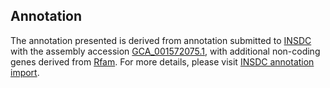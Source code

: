 

Annotation
----------

The annotation presented is derived from annotation submitted to
[INSDC](http://www.insdc.org) with the assembly accession
[GCA\_001572075.1](http://www.ebi.ac.uk/ena/data/view/GCA_001572075.1),
with additional non-coding genes derived from
[Rfam](http://rfam.xfam.org/). For more details, please visit [INSDC
annotation
import](http://ensemblgenomes.org/info/data/insdc_annotation).
